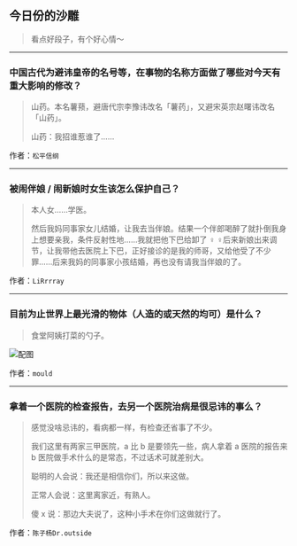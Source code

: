 ## 今日份的沙雕

> 看点好段子，有个好心情～


 
---

### 中国古代为避讳皇帝的名号等，在事物的名称方面做了哪些对今天有重大影响的修改？

> 山药。本名薯蓣，避唐代宗李豫讳改名「薯药」，又避宋英宗赵曙讳改名「山药」。
> 
> 山药：我招谁惹谁了……


作者：`松平信纲`

---

### 被闹伴娘 / 闹新娘时女生该怎么保护自己？

> 本人女……学医。
> 
> 然后我妈同事家女儿结婚，让我去当伴娘。结果一个伴郎喝醉了就扑倒我身上想要亲我，条件反射性地……我就把他下巴给卸了 ‍♀️ ‍♀️后来新娘出来调节，让我带他去医院上下巴，正好接诊的是我的师哥，又给他受了不少罪……后来我妈的同事家小孩结婚，再也没有请我当伴娘的了。


作者：`LiRrrray`

---

### 目前为止世界上最光滑的物体（人造的或天然的均可）是什么？

> 食堂阿姨打菜的勺子。



![配图](http://pic4.zhimg.com/70/v2-67e5ae80c15423804f9e67c374118553_b.jpg)


作者：`mould`

---

### 拿着一个医院的检查报告，去另一个医院治病是很忌讳的事么？

> 感觉没啥忌讳的，看病都一样，有检查还省事了不少。
> 
> 我们这里有两家三甲医院，a 比 b 是要领先一些，病人拿着 a 医院的报告来 b 医院做手术什么的是常态，不过话术可就差别大。
> 
> 聪明的人会说：我还是相信你们，所以来这做。
> 
> 正常人会说：这里离家近，有熟人。
> 
> 傻 x 说：那边大夫说了，这种小手术在你们这做就行了。


作者：`陈子杨Dr.outside`